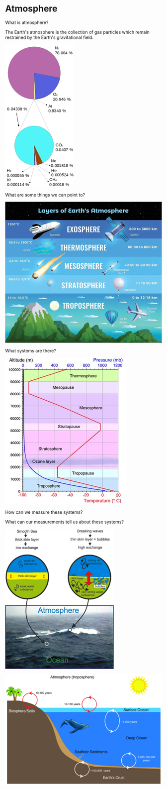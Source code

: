 # Atmosphere

What is atmosphere?

The Earth's atmosphere is the collection of gas particles which remain restrained by the Earth's gravitational field.

![](../.gitbook/assets/image%20%2825%29.png)

What are some things we can point to?

![](../.gitbook/assets/image%20%2826%29.png)

What systems are there?

![](../.gitbook/assets/image%20%2813%29.png)

How can we measure these systems?

What can our measurements tell us about these systems?

![](../.gitbook/assets/image%20%285%29.png)

![](../.gitbook/assets/image%20%288%29.png)

